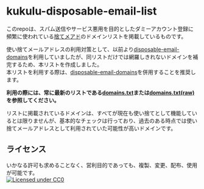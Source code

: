 # kukulu-disposable-email-list
このrepoは、スパム送信やサービス悪用を目的としたダミーアカウント登録に頻繁に使われている[捨てメアド](https://m.kuku.lu/ja.php)のドメインリストを掲載しているものです。  
  
使い捨てメールアドレスの利用対策として、以前より[disposable-email-domains](https://github.com/disposable-email-domains/disposable-email-domains/)を利用していましたが、同リストだけでは網羅しきれないドメインを補完するため、本リストを作成しました。   
本リストを利用する際は、[disposable-email-domains](https://github.com/disposable-email-domains/disposable-email-domains/)を併用することを推奨します。  
  
**利用の際には、常に最新のリストである[domains.txt](https://github.com/chan-mai/kukulu-disposable-email-list/blob/main/domains.txt)または[domains.txt(raw)](https://raw.githubusercontent.com/chan-mai/kukulu-disposable-email-list/refs/heads/main/domains.txt) を参照してください。**  
  
リストに掲載されているドメインは、すべてが現在も使い捨てとして機能しているとは限りませんが、基本的なチェックは行っており、過去のある時点では使い捨てメールアドレスとして利用されていた可能性が高いドメインです。  

## ライセンス
いかなる許可も求めることなく、営利目的であっても、複製、変更、配布、使用が可能です。  
[![Licensed under CC0](https://licensebuttons.net/p/zero/1.0/88x31.png)](https://creativecommons.org/publicdomain/zero/1.0/) 
